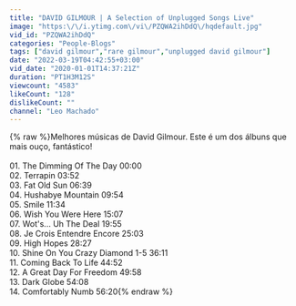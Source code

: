 ```yaml
---
title: "DAVID GILMOUR | A Selection of Unplugged Songs Live"
image: "https:\/\/i.ytimg.com\/vi\/PZQWA2ihDdQ\/hqdefault.jpg"
vid_id: "PZQWA2ihDdQ"
categories: "People-Blogs"
tags: ["david gilmour","rare gilmour","unplugged david gilmour"]
date: "2022-03-19T04:42:55+03:00"
vid_date: "2020-01-01T14:37:21Z"
duration: "PT1H3M12S"
viewcount: "4583"
likeCount: "128"
dislikeCount: ""
channel: "Leo Machado"
---
```

{% raw %}Melhores músicas de David Gilmour. Este é um dos álbuns que mais ouço, fantástico!<br /><br />01. The Dimming Of The Day 00:00<br />02. Terrapin 03:52<br />03. Fat Old Sun 06:39<br />04. Hushabye Mountain 09:54<br />05. Smile 11:34<br />06. Wish You Were Here 15:07<br />07. Wot's... Uh The Deal 19:55<br />08. Je Crois Entendre Encore 25:03<br />09. High Hopes 28:27<br />10. Shine On You Crazy Diamond 1-5 36:11<br />11. Coming Back To Life 44:52<br />12. A Great Day For Freedom 49:58<br />13. Dark Globe 54:08<br />14. Comfortably Numb 56:20{% endraw %}
